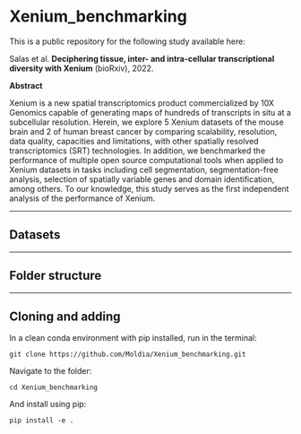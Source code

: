 # Xenium_benchmarking

This is a public repository for the following study available here:

Salas et al. **Deciphering tissue, inter- and intra-cellular transcriptional 
diversity with Xenium** (bioRxiv), 2022.

**Abstract**

Xenium is a new spatial transcriptomics product commercialized by 10X Genomics capable of generating maps of hundreds of transcripts in situ at a subcellular resolution. Herein, we explore  5 Xenium datasets of the mouse brain and  2 of human breast cancer by comparing scalability, resolution, data quality, capacities and limitations, with other spatially resolved transcriptomics (SRT) technologies. In addition, we benchmarked the performance of multiple open source computational tools when applied to Xenium datasets in tasks including cell segmentation, segmentation-free analysis, selection of spatially variable genes and domain identification, among others. To our knowledge, this study serves as the first independent analysis of the performance of Xenium.

***

## Datasets


***

## Folder structure


***

## Cloning and adding
In a clean conda environment with pip installed, run in the terminal:

```git clone https://github.com/Moldia/Xenium_benchmarking.git```

Navigate to the folder:

```cd Xenium_benchmarking```

And install using pip:

```pip install -e . ```
